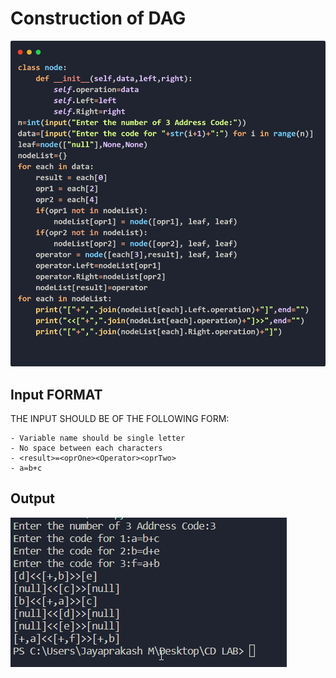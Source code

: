 # Construction of DAG
![Program](DAG.png)
## Input FORMAT
THE INPUT SHOULD BE OF THE FOLLOWING FORM:
```
- Variable name should be single letter
- No space between each characters 
- <result>=<oprOne><Operator><oprTwo>
- a=b+c
```
## Output
![Output](output.png)